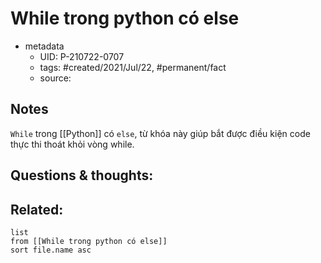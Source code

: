 ---
---

# While trong python có else

- metadata
	- UID: P-210722-0707
	- tags: #created/2021/Jul/22, #permanent/fact 
	- source: 

## Notes
`While` trong [[Python]] có `else`, từ khóa này giúp bắt được điều kiện code thực thi thoát khỏi vòng while.

## Questions & thoughts:

## Related:
```dataview
list
from [[While trong python có else]]
sort file.name asc
```
